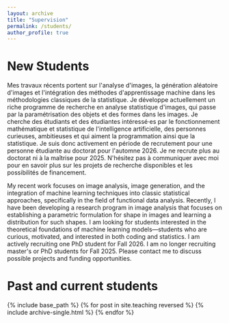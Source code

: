 ```yaml
---
layout: archive
title: "Supervision"
permalink: /students/
author_profile: true
---
```


# New Students

Mes travaux récents portent sur l'analyse d'images, la génération aléatoire d'images et l'intégration des méthodes d'apprentissage machine dans les méthodologies classiques de la statistique. Je développe actuellement un riche programme de recherche en analyse statistique d'images, qui passe par la paramétrisation des objets et des formes dans les images.
Je cherche des étudiants et des étudiantes intéressé·es par le fonctionnement mathématique et statistique de l'intelligence artificielle, des personnes curieuses, ambitieuses et qui aiment la programmation ainsi que la statistique. Je suis donc activement en période de recrutement pour une personne étudiante au doctorat pour l'automne 2026.
Je ne recrute plus au doctorat ni à la maîtrise pour 2025. N'hésitez pas à communiquer avec moi pour en savoir plus sur les projets de recherche disponibles et les possibilités de financement.

My recent work focuses on image analysis, image generation, and the integration of machine learning techniques into classic statistical approaches, specifically in the field of functional data analysis. Recently, I have been developing a research program in image analysis that focuses on establishing a parametric formulation for shape in images and learning a distribution for such shapes.
I am looking for students interested in the theoretical foundations of machine learning models—students who are curious, motivated, and interested in both coding and statistics. I am actively recruiting one PhD student for Fall 2026. I am no longer recruiting master's or PhD students for Fall 2025.
Please contact me to discuss possible projects and funding opportunities.
  
Past and current students
======

{% include base_path %}
{% for post in site.teaching reversed %}
  {% include archive-single.html %}
{% endfor %}


